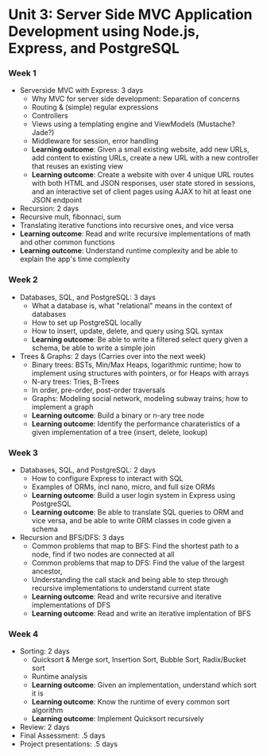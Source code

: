 # Unit 3: Server Side MVC Application Development using Node.js, Express, and PostgreSQL

### Week 1

- Serverside MVC with Express: 3 days
  - Why MVC for server side development: Separation of concerns
  - Routing & (simple) regular expressions
  - Controllers
  - Views using a templating engine and ViewModels (Mustache? Jade?)
  - Middleware for session, error handling
  - **Learning outcome**: Given a small existing website, add new URLs, add content to existing URLs, create a new URL with a new controller that reuses an existing view
  - **Learning outcome**: Create a website with over 4 unique URL routes with both HTML and JSON responses, user state stored in sessions, and an interactive set of client pages using AJAX to hit at least one JSON endpoint
- Recursion: 2 days
 - Recursive mult, fibonnaci, sum
 - Translating iterative functions into recursive ones, and vice versa
 - **Learning outcome**: Read and write recursive implementations of math and other common functions
 - **Learning outcome**: Understand runtime complexity and be able to explain the app's time complexity


### Week 2

- Databases, SQL, and PostgreSQL: 3 days
  - What a database is, what "relational" means in the context of databases
  - How to set up PostgreSQL locally
  - How to insert, update, delete, and query using SQL syntax
  - **Learning outcome**: Be able to write a filtered select query given a schema, be able to write a simple join
- Trees & Graphs: 2 days (Carries over into the next week)
  - Binary trees: BSTs, Min/Max Heaps, logarithmic runtime; how to implement using structures with pointers, or for Heaps with arrays
  - N-ary trees: Tries, B-Trees
  - In order, pre-order, post-order traversals
  - Graphs: Modeling social network, modeling subway trains; how to implement a graph
  - **Learning outcome**: Build a binary or n-ary tree node
  - **Learning outcome**: Identify the performance charateristics of a given implementation of a tree (insert, delete, lookup)


### Week 3

- Databases, SQL, and PostgreSQL: 2 days
  - How to configure Express to interact with SQL
  - Examples of ORMs, incl nano, micro, and full size ORMs
  - **Learning outcome**: Build a user login system in Express using PostgreSQL
  - **Learning outcome**: Be able to translate SQL queries to ORM and vice versa, and be able to write ORM classes in code given a schema
- Recursion and BFS/DFS: 3 days
  - Common problems that map to BFS: Find the shortest path to a node, find if two nodes are connected at all
  - Common problems that map to DFS: Find the value of the largest ancestor,
  - Understanding the call stack and being able to step through recursive implementations to understand current state
  - **Learning outcome**: Read and write recursive and iterative implementations of DFS
  - **Learning outcome**: Read and write an iterative implentation of BFS


### Week 4

- Sorting: 2 days
  - Quicksort & Merge sort, Insertion Sort, Bubble Sort, Radix/Bucket sort
  - Runtime analysis
  - **Learning outcome**: Given an implementation, understand which sort it is
  - **Learning outcome**: Know the runtime of every common sort algorithm
  - **Learning outcome**: Implement Quicksort recursively
- Review: 2 days
- Final Assessment: .5 days
- Project presentations: .5 days
